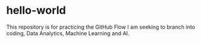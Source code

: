# hello-world
This repository is for practicing the GitHub Flow
I am seeking to branch into coding, Data Analytics, Machine Learning and AI.
